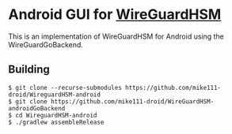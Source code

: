 # Android GUI for [WireGuardHSM](https://github.com/mike111-droid/WireguardHSM-linux)

This is an implementation of WireGuardHSM for Android using the WireGuardGoBackend.

## Building

```
$ git clone --recurse-submodules https://github.com/mike111-droid/WireguardHSM-android
$ git clone https://github.com/mike111-droid/WireGuardHSM-androidGoBackend
$ cd WireguardHSM-android
$ ./gradlew assembleRelease
```
